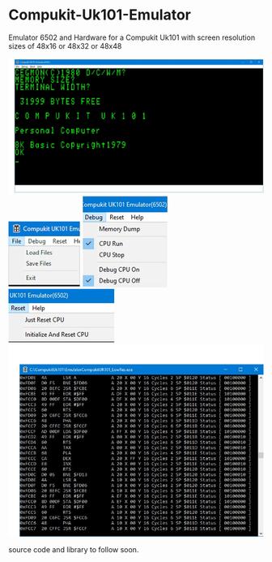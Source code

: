 # Compukit-Uk101-Emulator
Emulator 6502 and Hardware for a Compukit Uk101 with screen resolution sizes of 48x16 or 48x32 or 48x48

![Screenshot](imagefiles/image1.jpg)
![Screenshot](imagefiles/image3.jpg)
![Screenshot](imagefiles/image4.jpg)
![Screenshot](imagefiles/image5.jpg)
![Screenshot](imagefiles/image2a.jpg)

source code and library to follow soon.
